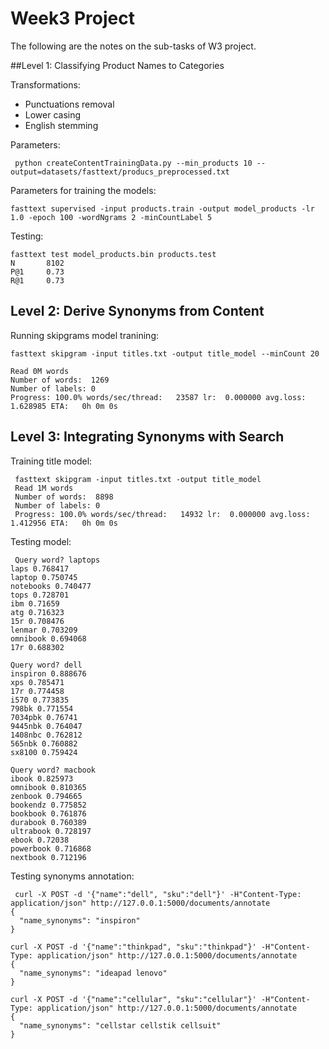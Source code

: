 Week3 Project
===
The following are the notes on the sub-tasks of W3 project.

##Level 1: Classifying Product Names to Categories

Transformations:
- Punctuations removal
- Lower casing
- English stemming

Parameters:

     python createContentTrainingData.py --min_products 10 --output=datasets/fasttext/producs_preprocessed.txt

Parameters for training the models:

    fasttext supervised -input products.train -output model_products -lr 1.0 -epoch 100 -wordNgrams 2 -minCountLabel 5

Testing:

    fasttext test model_products.bin products.test 
    N       8102
    P@1     0.73
    R@1     0.73

## Level 2: Derive Synonyms from Content

Running skipgrams model tranining:
     
    fasttext skipgram -input titles.txt -output title_model --minCount 20

    Read 0M words
    Number of words:  1269
    Number of labels: 0
    Progress: 100.0% words/sec/thread:   23587 lr:  0.000000 avg.loss:  1.628985 ETA:   0h 0m 0s 

## Level 3: Integrating Synonyms with Search

Training title model:
     
     fasttext skipgram -input titles.txt -output title_model 
     Read 1M words
     Number of words:  8898
     Number of labels: 0
     Progress: 100.0% words/sec/thread:   14932 lr:  0.000000 avg.loss:  1.412956 ETA:   0h 0m 0s

Testing model:

     Query word? laptops
    laps 0.768417
    laptop 0.750745
    notebooks 0.740477
    tops 0.728701
    ibm 0.71659
    atg 0.716323
    15r 0.708476
    lenmar 0.703209
    omnibook 0.694068
    17r 0.688302

    Query word? dell
    inspiron 0.888676
    xps 0.785471
    17r 0.774458
    i570 0.773835
    798bk 0.771554
    7034pbk 0.76741
    9445nbk 0.764047
    1408nbc 0.762812
    565nbk 0.760882
    sx8100 0.759424

    Query word? macbook
    ibook 0.825973
    omnibook 0.810365
    zenbook 0.794665
    bookendz 0.775852
    bookbook 0.761876
    durabook 0.760389
    ultrabook 0.728197
    ebook 0.72038
    powerbook 0.716868
    nextbook 0.712196


Testing synonyms annotation:

     curl -X POST -d '{"name":"dell", "sku":"dell"}' -H"Content-Type: application/json" http://127.0.0.1:5000/documents/annotate
    {
      "name_synonyms": "inspiron"
    }

    curl -X POST -d '{"name":"thinkpad", "sku":"thinkpad"}' -H"Content-Type: application/json" http://127.0.0.1:5000/documents/annotate
    {
      "name_synonyms": "ideapad lenovo"
    }

    curl -X POST -d '{"name":"cellular", "sku":"cellular"}' -H"Content-Type: application/json" http://127.0.0.1:5000/documents/annotate
    {
      "name_synonyms": "cellstar cellstik cellsuit"
    }
